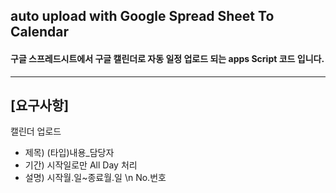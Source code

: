 ## auto upload with Google Spread Sheet To Calendar 
#### 구글 스프레드시트에서 구글 캘린더로 자동 일정 업로드 되는 apps Script 코드 입니다.
---
## [요구사항]
캘린더 업로드
- 제목) (타입)내용_담당자
- 기간) 시작일로만 All Day 처리
- 설명) 시작월.일~종료월.일 \n
         No.번호

